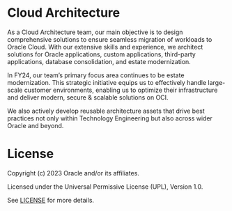 # Cloud Architecture

As a Cloud Architecture team, our main objective is to design comprehensive solutions to ensure seamless migration of workloads to Oracle Cloud. With our extensive skills and experience, we architect solutions for Oracle applications, custom applications, third-party applications, database consolidation, and estate modernization. 

In FY24, our team’s primary focus area continues to be estate modernization. This strategic initiative equips us to effectively handle large-scale customer environments, enabling us to optimize their infrastructure and deliver modern, secure & scalable solutions on OCI. 

We also actively develop reusable architecture assets that drive best practices not only within Technology Engineering but also across wider Oracle and beyond.

# License

Copyright (c) 2023 Oracle and/or its affiliates.

Licensed under the Universal Permissive License (UPL), Version 1.0.

See [LICENSE](https://github.com/oracle-devrel/technology-engineering/blob/folder-structure/LICENSE) for more details.